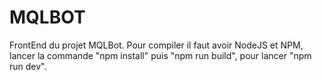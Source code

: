 # MQLBOT

FrontEnd du projet MQLBot. Pour compiler il faut avoir NodeJS et NPM, lancer la commande "npm install" puis "npm run build", pour lancer "npm run dev".
